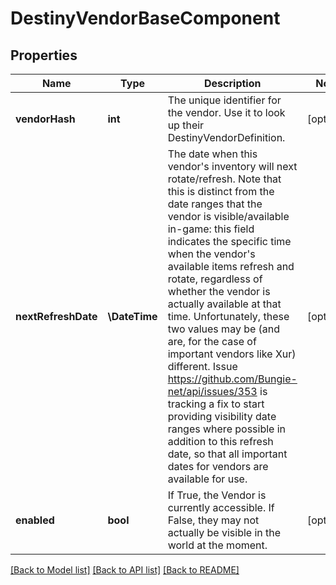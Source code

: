# DestinyVendorBaseComponent

## Properties
Name | Type | Description | Notes
------------ | ------------- | ------------- | -------------
**vendorHash** | **int** | The unique identifier for the vendor. Use it to look up their DestinyVendorDefinition. | [optional] 
**nextRefreshDate** | **\DateTime** | The date when this vendor&#39;s inventory will next rotate/refresh.  Note that this is distinct from the date ranges that the vendor is visible/available in-game: this field indicates the specific time when the vendor&#39;s available items refresh and rotate, regardless of whether the vendor is actually available at that time. Unfortunately, these two values may be (and are, for the case of important vendors like Xur) different.  Issue https://github.com/Bungie-net/api/issues/353 is tracking a fix to start providing visibility date ranges where possible in addition to this refresh date, so that all important dates for vendors are available for use. | [optional] 
**enabled** | **bool** | If True, the Vendor is currently accessible.   If False, they may not actually be visible in the world at the moment. | [optional] 

[[Back to Model list]](../README.md#documentation-for-models) [[Back to API list]](../README.md#documentation-for-api-endpoints) [[Back to README]](../README.md)


